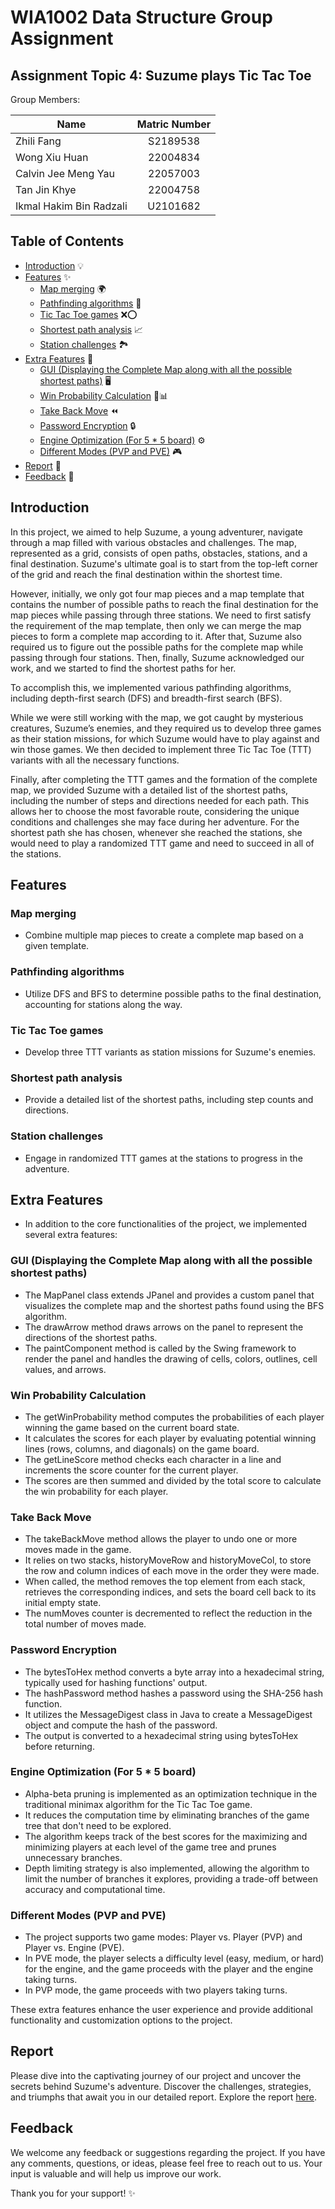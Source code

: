 # WIA1002 Data Structure Group Assignment 

## Assignment Topic 4: Suzume plays Tic Tac Toe

Group Members:

| Name                      | Matric Number |
|---------------------------|:-------------:|
| Zhili Fang                |   S2189538    |
| Wong Xiu Huan             |   22004834    |
| Calvin Jee Meng Yau       |   22057003    |
| Tan Jin Khye              |   22004758    |
| Ikmal Hakim Bin Radzali   |   U2101682    |

## Table of Contents

- [Introduction](#introduction) 💡
- [Features](#features) ✨
  - [Map merging](#map-merging) 🌍
  - [Pathfinding algorithms](#pathfinding-algorithms) 🧭
  - [Tic Tac Toe games](#tic-tac-toe-games) ❌⭕
  - [Shortest path analysis](#shortest-path-analysis) 📈
  - [Station challenges](#station-challenges) 🏞️
- [Extra Features](#extra-features) 🌟
  - [GUI (Displaying the Complete Map along with all the possible shortest paths)](#gui-displaying-the-complete-map-along-with-all-the-possible-shortest-paths) 🖥️
  - [Win Probability Calculation](#win-probability-calculation) 🎲📊
  - [Take Back Move](#take-back-move) ⏪
  - [Password Encryption](#password-encryption) 🔒
  - [Engine Optimization (For 5 * 5 board)](#engine-optimization-for-5--5-board) ⚙️
  - [Different Modes (PVP and PVE)](#different-modes-pvp-and-pve) 🎮
- [Report](#report) 📄
- [Feedback](#feedback) 📝




## Introduction
In this project, we aimed to help Suzume, a young adventurer, navigate through a map filled with various obstacles and challenges. The map, represented as a grid, consists of open paths, obstacles, stations, and a final destination. Suzume's ultimate goal is to start from the top-left corner of the grid and reach the final destination within the shortest time.

However, initially, we only got four map pieces and a map template that contains the number of possible paths to reach the final destination for the map pieces while passing through three stations. We need to first satisfy the requirement of the map template, then only we can merge the map pieces to form a complete map according to it. After that, Suzume also required us to figure out the possible paths for the complete map while passing through four stations. Then, finally, Suzume acknowledged our work, and we started to find the shortest paths for her.

To accomplish this, we implemented various pathfinding algorithms, including depth-first search (DFS) and breadth-first search (BFS).

While we were still working with the map, we got caught by mysterious creatures, Suzume’s enemies, and they required us to develop three games as their station missions, for which Suzume would have to play against and win those games. We then decided to implement three Tic Tac Toe (TTT) variants with all the necessary functions.

Finally, after completing the TTT games and the formation of the complete map, we provided Suzume with a detailed list of the shortest paths, including the number of steps and directions needed for each path. This allows her to choose the most favorable route, considering the unique conditions and challenges she may face during her adventure. For the shortest path she has chosen, whenever she reached the stations, she would need to play a randomized TTT game and need to succeed in all of the stations.

## Features 
### Map merging 
- Combine multiple map pieces to create a complete map based on a given template.

### Pathfinding algorithms 
- Utilize DFS and BFS to determine possible paths to the final destination, accounting for stations along the way.

### Tic Tac Toe games 
- Develop three TTT variants as station missions for Suzume's enemies.

### Shortest path analysis 
- Provide a detailed list of the shortest paths, including step counts and directions.

### Station challenges 
- Engage in randomized TTT games at the stations to progress in the adventure.

## Extra Features 
- In addition to the core functionalities of the project, we implemented several extra features:

### GUI (Displaying the Complete Map along with all the possible shortest paths) 
  - The MapPanel class extends JPanel and provides a custom panel that visualizes the complete map and the shortest paths found using the BFS algorithm.
  - The drawArrow method draws arrows on the panel to represent the directions of the shortest paths.
  - The paintComponent method is called by the Swing framework to render the panel and handles the drawing of cells, colors, outlines, cell values, and arrows.
### Win Probability Calculation 
  - The getWinProbability method computes the probabilities of each player winning the game based on the current board state.
  - It calculates the scores for each player by evaluating potential winning lines (rows, columns, and diagonals) on the game board.
  - The getLineScore method checks each character in a line and increments the score counter for the current player.
  - The scores are then summed and divided by the total score to calculate the win probability for each player.
### Take Back Move 
  - The takeBackMove method allows the player to undo one or more moves made in the game.
  - It relies on two stacks, historyMoveRow and historyMoveCol, to store the row and column indices of each move in the order they were made.
  - When called, the method removes the top element from each stack, retrieves the corresponding indices, and sets the board cell back to its initial empty state.
  - The numMoves counter is decremented to reflect the reduction in the total number of moves made.
### Password Encryption 
  - The bytesToHex method converts a byte array into a hexadecimal string, typically used for hashing functions' output.
  - The hashPassword method hashes a password using the SHA-256 hash function.
  - It utilizes the MessageDigest class in Java to create a MessageDigest object and compute the hash of the password.
  - The output is converted to a hexadecimal string using bytesToHex before returning.
### Engine Optimization (For 5 * 5 board) 
  - Alpha-beta pruning is implemented as an optimization technique in the traditional minimax algorithm for the Tic Tac Toe game.
  - It reduces the computation time by eliminating branches of the game tree that don't need to be explored.
  - The algorithm keeps track of the best scores for the maximizing and minimizing players at each level of the game tree and prunes unnecessary branches.
  - Depth limiting strategy is also implemented, allowing the algorithm to limit the number of branches it explores, providing a trade-off between accuracy and computational time.
### Different Modes (PVP and PVE) 
  - The project supports two game modes: Player vs. Player (PVP) and Player vs. Engine (PVE).
  - In PVE mode, the player selects a difficulty level (easy, medium, or hard) for the engine, and the game proceeds with the player and the engine taking turns.
  - In PVP mode, the game proceeds with two players taking turns.

These extra features enhance the user experience and provide additional functionality and customization options to the project.

## Report 
Please dive into the captivating journey of our project and uncover the secrets behind Suzume's adventure. Discover the challenges, strategies, and triumphs that await you in our detailed report. Explore the report [here](https://drive.google.com/file/d/15FE7fc_MORam7LX3eAI7Biq_jCymL89W/view?usp=sharing).

## Feedback
We welcome any feedback or suggestions regarding the project. If you have any comments, questions, or ideas, please feel free to reach out to us. Your input is valuable and will help us improve our work.

Thank you for your support! ✨